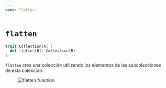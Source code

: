 ```yaml
---
name: flatten
---
```


# `flatten`

~~~ scala
trait Collection[A] {
  def flatten[B]: Collection[B]
}
~~~

`flatten` crea una colección utilizando los elementos de las subcolecciones de esta colección.

<figure class="diagram">
  <img src="../images/flatten.svg" alt="flatten function">
  <!-- <figcaption class="diagram-desc"></figcaption> -->
</figure>
